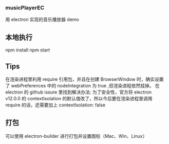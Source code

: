 ### musicPlayerEC
用 electron 实现的音乐播放器 demo

## 本地执行
npm install
npm start
 
## Tips
在渲染进程里利用 require 引用包，并且在创建 BrowserWindow 时，确实设置了 webPreferences 中的 nodeIntegration 为 true ,但渲染进程依然挂掉。
在electron 的 github issure 里找到解决办法:
为了安全性，官方将 electron v12.0.0 的 contextIsolation 的默认值改了，所以今后要在渲染进程里调用 require 的话，还需要加上 contextIsolation: false

## 打包
可以使用 electron-builder 进行打包并设置图标（Mac、Win、Linux）
